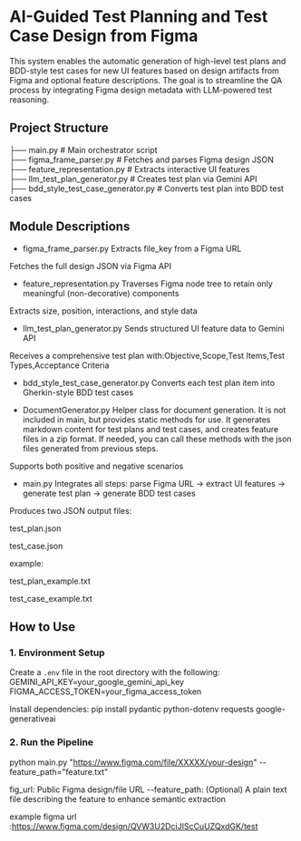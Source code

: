 # AI-Guided Test Planning and Test Case Design from Figma
This system enables the automatic generation of high-level test plans and BDD-style test cases for new UI features based on design artifacts from Figma and optional feature descriptions. The goal is to streamline the QA process by integrating Figma design metadata with LLM-powered test reasoning.

##  Project Structure
├── main.py # Main orchestrator script  
├── figma_frame_parser.py # Fetches and parses Figma design JSON  
├── feature_representation.py # Extracts interactive UI features  
├── llm_test_plan_generator.py # Creates test plan via Gemini API  
├── bdd_style_test_case_generator.py # Converts test plan into BDD test cases  


## Module Descriptions

- figma_frame_parser.py
Extracts file_key from a Figma URL

Fetches the full design JSON via Figma API

- feature_representation.py
Traverses Figma node tree to retain only meaningful (non-decorative) components

Extracts size, position, interactions, and style data

- llm_test_plan_generator.py
Sends structured UI feature data to Gemini API

Receives a comprehensive test plan with:Objective,Scope,Test Items,Test Types,Acceptance Criteria

- bdd_style_test_case_generator.py
Converts each test plan item into Gherkin-style BDD test cases

- DocumentGenerator.py 
Helper class for document generation. It is not included in main, but provides static methods for use. It generates markdown content for test plans and test cases, and creates feature files in a zip format. If needed, you can call these methods with the json files generated from previous steps.

Supports both positive and negative scenarios

- main.py
Integrates all steps: parse Figma URL → extract UI features → generate test plan → generate BDD test cases

Produces two JSON output files:

test_plan.json

test_case.json

example:
  
test_plan_example.txt

test_case_example.txt

##  How to Use

### 1.  Environment Setup

Create a `.env` file in the root directory with the following:
GEMINI_API_KEY=your_google_gemini_api_key
FIGMA_ACCESS_TOKEN=your_figma_access_token

Install dependencies:
pip install pydantic python-dotenv requests google-generativeai

### 2.  Run the Pipeline
python main.py "https://www.figma.com/file/XXXXX/your-design" --feature_path="feature.txt"

fig_url: Public Figma design/file URL
--feature_path: (Optional) A plain text file describing the feature to enhance semantic extraction


example figma url :https://www.figma.com/design/QVW3U2DciJIScCuUZQxdGK/test



